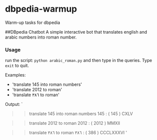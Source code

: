 # dbpedia-warmup
Warm-up tasks for dbpedia

##DBpedia Chatbot
A simple interactive bot that translates english and arabic numbers into roman number.

### Usage
run the script: `python arabic_roman.py` and then type in the queries. Type `exit` to quit.

Examples: 

- 'translate 145 into roman numbers'
- 'translate 2012 to roman'
- 'translate ٣٨٦ to roman'

Output: 
`
>>  translate 145 into roman numbers
145 : ( 145 )  CXLV

>>  translate 2012 to roman
2012 : ( 2012 )  MMXII

>>  translate ٣٨٦ to roman
٣٨٦ : ( 386 )  CCCLXXXVI
'
